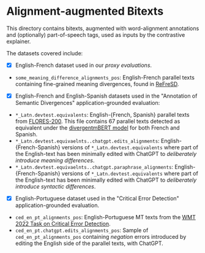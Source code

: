 # Alignment-augmented Bitexts

This directory contains bitexts, augmented with word-alignment annotations and (optionally) part-of-speech tags, used as inputs by the contrastive explainer.

The datasets covered include: 

- [x] English-French dataset used in our *proxy evaluations*.
* ``some_meaning_difference_alignments_pos``: English-French parallel texts containing fine-grained meaning divergences, found in [ReFreSD](https://github.com/Elbria/xling-SemDiv/tree/master/REFreSD/REFreSD_for_huggingface).
- [x] English-French and English-Spanish datasets used in the "Annotation of Semantic Divergences" application-grounded evaluation:
* ``*_Latn.devtest.equivalents``: English-{French, Spanish} parallel texts from [FLORES-200](https://github.com/facebookresearch/flores/blob/main/flores200/README.md). This file contains 67 parallel texts detected as equivalent under the [divergentmBERT model](https://github.com/Elbria/xling-SemDiv) for both French and Spanish. 
* ``*_Latn.devtest.equivaelnts..chatgpt.edits_alignments``: English-{French-Spanish} versions of ``*_Latn.devtest.equivalents`` where part of the English-text has been minimally edited with ChatGPT to *deliberately introduce meaning differences*.
* ``*_Latn.devtest.equivaelnts..chatgpt.paraphrase_alignments``: English-{French-Spanish} versions of ``*_Latn.devtest.equivalents`` where part of the English-text has been minimally edited with ChatGPT to *deliberately introduce syntactic differences*.
- [x] English-Portuguese dataset used in the "Critical Error Detection" application-grounded evaluation.
* ``ced_en_pt_alignments_pos``: English-Portuguese MT texts from the [WMT 2022 Task on Critical Error Detection](test_data-gold_labels/task3_ced/pt-en).
* ``ced_en_pt.chatgpt.edits_alignments_pos``: Sample of ``ced_en_pt_alignments_pos`` containing *negation* errors introduced by editing the English side of the parallel texts, with ChatGPT.